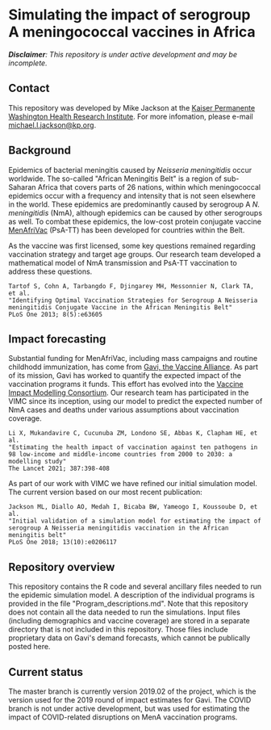 # Simulating the impact of serogroup A meningococcal vaccines in Africa

_**Disclaimer**: This repository is under active development and may be incomplete._

## Contact
This repository was developed by Mike Jackson at the [Kaiser Permanente Washington Health Research Institute](https://www.kpwashingtonresearch.org/). For more infomation, please e-mail michael.l.jackson@kp.org.

## Background
Epidemics of bacterial meningitis caused by *Neisseria meningitidis* occur worldwide. The so-called "African Meningitis Belt" is a region of sub-Saharan Africa that covers parts of 26 nations, within which meningococcal epidemics occur with a frequency and intensity that is not seen elsewhere in the world. These epidemics are predominantly caused by serogroup A *N. meningitidis* (NmA), although epidemics can be caused by other serogroups as well. To combat these epidemics, the low-cost protein conjugate vaccine [MenAfriVac](https://www.path.org/articles/about-meningitis-vaccine-project/) (PsA-TT) has been developed for countries within the Belt. 

As the vaccine was first licensed, some key questions remained regarding vaccination strategy and target age groups. Our research team developed a mathematical model of NmA transmission and PsA-TT vaccination to address these questions.
```
Tartof S, Cohn A, Tarbangdo F, Djingarey MH, Messonnier N, Clark TA, et al.
"Identifying Optimal Vaccination Strategies for Serogroup A Neisseria meningitidis Conjugate Vaccine in the African Meningitis Belt"
PLoS One 2013; 8(5):e63605
```

## Impact forecasting
Substantial funding for MenAfriVac, including mass campaigns and routine childhodd immunization, has come from [Gavi, the Vaccine Alliance](https://www.gavi.org/). As part of its mission, Gavi has worked to quantify the expected impact of the vaccination programs it funds. This effort has evolved into the [Vaccine Impact Modelling Consortium](https://www.vaccineimpact.org/). Our research team has participated in the VIMC since its inception, using our model to predict the expected number of NmA cases and deaths under various assumptions about vaccination coverage.
```
Li X, Mukandavire C, Cucunuba ZM, Londono SE, Abbas K, Clapham HE, et al.
"Estimating the health impact of vaccination against ten pathogens in 98 low-income and middle-income countries from 2000 to 2030: a modelling study"
The Lancet 2021; 387:398-408
```

As part of our work with VIMC we have refined our initial simulation model. The current version based on our most recent publication:
```
Jackson ML, Diallo AO, Medah I, Bicaba BW, Yameogo I, Koussoube D, et al.
"Initial validation of a simulation model for estimating the impact of serogroup A Neisseria meningitidis vaccination in the African meningitis belt"
PLoS One 2018; 13(10):e0206117
```

## Repository overview
This repository contains the R code and several ancillary files needed to run the epidemic simulation model. A description of the individual programs is provided in the file "Program_descriptions.md". Note that this repository does not contain all the data needed to run the simulations. Input files (including demographics and vaccine coverage) are stored in a separate directory that is not included in this repository. Those files include proprietary data on Gavi's demand forecasts, which cannot be publically posted here.

## Current status
The master branch is currently version 2019.02 of the project, which is the version used for the 2019 round of impact estimates for Gavi.
The COVID branch is not under active development, but was used for estimating the impact of COVID-related disruptions on MenA vaccination programs.


